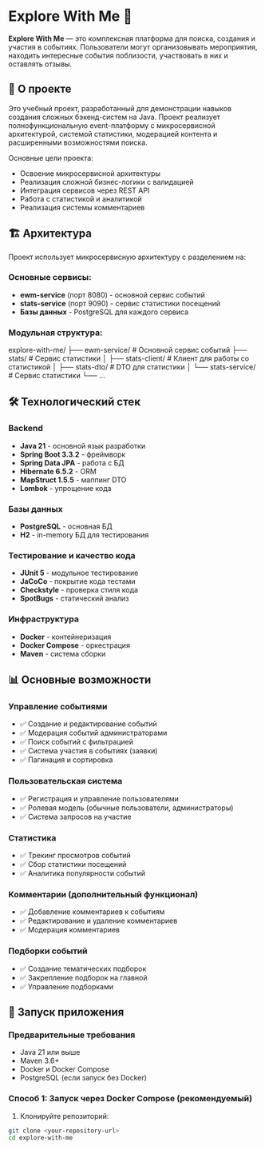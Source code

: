 # Explore With Me 🎯

**Explore With Me** — это комплексная платформа для поиска, создания и участия в событиях. Пользователи могут организовывать мероприятия, находить интересные события поблизости, участвовать в них и оставлять отзывы.

## 📖 О проекте

Это учебный проект, разработанный для демонстрации навыков создания сложных бэкенд-систем на Java. Проект реализует полнофункциональную event-платформу с микросервисной архитектурой, системой статистики, модерацией контента и расширенными возможностями поиска.

Основные цели проекта:
- Освоение микросервисной архитектуры
- Реализация сложной бизнес-логики с валидацией
- Интеграция сервисов через REST API
- Работа с статистикой и аналитикой
- Реализация системы комментариев

## 🏗 Архитектура

Проект использует микросервисную архитектуру с разделением на:

### Основные сервисы:
- **ewm-service** (порт 8080) - основной сервис событий
- **stats-service** (порт 9090) - сервис статистики посещений
- **Базы данных** - PostgreSQL для каждого сервиса

### Модульная структура:
explore-with-me/
├── ewm-service/ # Основной сервис событий
├── stats/ # Сервис статистики
│ ├── stats-client/ # Клиент для работы со статистикой
│ ├── stats-dto/ # DTO для статистики
│ └── stats-service/ # Сервис статистики
└── ...


## 🛠 Технологический стек

### Backend
- **Java 21** - основной язык разработки
- **Spring Boot 3.3.2** - фреймворк
- **Spring Data JPA** - работа с БД
- **Hibernate 6.5.2** - ORM
- **MapStruct 1.5.5** - маппинг DTO
- **Lombok** - упрощение кода

### Базы данных
- **PostgreSQL** - основная БД
- **H2** - in-memory БД для тестирования

### Тестирование и качество кода
- **JUnit 5** - модульное тестирование
- **JaCoCo** - покрытие кода тестами
- **Checkstyle** - проверка стиля кода
- **SpotBugs** - статический анализ

### Инфраструктура
- **Docker** - контейнеризация
- **Docker Compose** - оркестрация
- **Maven** - система сборки

## 📊 Основные возможности

### Управление событиями
- ✅ Создание и редактирование событий
- ✅ Модерация событий администраторами
- ✅ Поиск событий с фильтрацией
- ✅ Система участия в событиях (заявки)
- ✅ Пагинация и сортировка

### Пользовательская система
- ✅ Регистрация и управление пользователями
- ✅ Ролевая модель (обычные пользователи, администраторы)
- ✅ Система запросов на участие

### Статистика
- ✅ Трекинг просмотров событий
- ✅ Сбор статистики посещений
- ✅ Аналитика популярности событий

### Комментарии (дополнительный функционал)
- ✅ Добавление комментариев к событиям
- ✅ Редактирование и удаление комментариев
- ✅ Модерация комментариев

### Подборки событий
- ✅ Создание тематических подборок
- ✅ Закрепление подборок на главной
- ✅ Управление подборками

## 🚀 Запуск приложения

### Предварительные требования
- Java 21 или выше
- Maven 3.6+
- Docker и Docker Compose
- PostgreSQL (если запуск без Docker)

### Способ 1: Запуск через Docker Compose (рекомендуемый)

1. Клонируйте репозиторий:
```bash
git clone <your-repository-url>
cd explore-with-me
